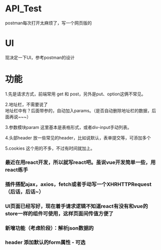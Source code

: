 # API_Test
postman每次打开太麻烦了，写一个网页版的  

# UI
现决定一下UI，参考postman的设计

# 功能
1.先是请求方式，前端常用 get 和 post，另外是put、option这俩不常见。  

2.地址栏，不需要说了  
  地址栏中有？后面带参的，自动加入params。（是否自动删除地址栏的数据，后面再说~~~）  

3.参数模块param
  这里基本是表格形式，或者div-input手动列表。  

4.头部header
  放一些常见的header，比如说默认，表单提交等，可添加多个

5.cookies
  这个用的不多，不过有时间就加上。

### 最近在用react开发，所以就写react吧。虽说vue开发简单一些，用react练手

### 插件搭配ajax，axios，fetch或者手动写一个XHRHTTPRequest（后话，后话~）

### UI页面已经写好，现在着手请求逻辑不知道react有没有和vue的store一样的组件可使用，这样页面间传值方便了

### 新增功能（考虑阶段）：解析json数据的

### header 添加默认的form属性 - 可选
